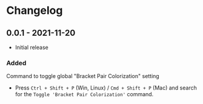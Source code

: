 # Changelog

## 0.0.1 - 2021-11-20

- Initial release

### Added

Command to toggle global "Bracket Pair Colorization" setting

- Press `Ctrl + Shift + P` (Win, Linux) / `Cmd + Shift + P` (Mac) and search for the `Toggle 'Bracket Pair Colorization'` command.
